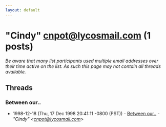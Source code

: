 ```yaml
---
layout: default
---
```


# "Cindy" <cnpot@lycosmail.com> (1 posts)

_Be aware that many list participants used multiple email addresses over their time active on the list. As such this page may not contain all threads available._

## Threads

### Between our..
+ 1998-12-18 (Thu, 17 Dec 1998 20:41:11 -0800 (PST)) - [Between our..](/archive/1998/12/202d2278d5b36c9c1a4bcd2c2ea91bd5c2e6632fc32720dad25e2725bbf0078f) - _"Cindy" \<cnpot@lycosmail.com\>_

